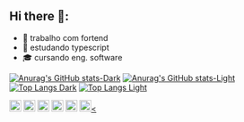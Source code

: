 ## Hi there 👋:
- 🔭 trabalho com fortend
- 🌱 estudando typescript
- 🎓 cursando eng. software
  
[![Anurag's GitHub stats-Dark](https://github-readme-stats.vercel.app/api?username=leocosta06&show_icons=false&theme=dark#gh-dark-mode-only)](https://github.com/leocosta06/github-readme-stats#gh-dark-mode-only)
[![Anurag's GitHub stats-Light](https://github-readme-stats.vercel.app/api?username=leocosta06&show_icons=false&theme=default#gh-light-mode-only)](https://github.com/leocosta06/github-readme-stats#gh-light-mode-only)
[![Top Langs Dark](https://github-readme-stats.vercel.app/api/top-langs/?username=leocosta06&hide_progress=true&theme=dark)](https://github.com/leocosta06/github-readme-stats#gh-dark-mode-only)
[![Top Langs Light](https://github-readme-stats.vercel.app/api/top-langs/?username=leocosta06&hide_progress=true&theme=default)](https://github.com/leocosta06/github-readme-stats#gh-light-mode-only)


<a href="https://www.java.com/" title="Java"><img src="https://github.com/get-icon/geticon/raw/master/icons/java.svg" alt="Java" width="21px" height="21px"></a>
<a href="https://developer.mozilla.org/en-US/docs/Web/JavaScript" title="JavaScript"><img src="https://github.com/get-icon/geticon/raw/master/icons/javascript.svg" alt="JavaScript" width="21px" height="21px"></a>
<a href="https://www.w3.org/TR/html5/" title="HTML5"><img src="https://github.com/get-icon/geticon/raw/master/icons/html-5.svg" alt="HTML5" width="21px" height="21px"></a>
<a href="https://www.w3.org/TR/CSS/" title="CSS3"><img src="https://github.com/get-icon/geticon/raw/master/icons/css-3.svg" alt="CSS3" width="21px" height="21px"></a>
<a href="https://www.typescriptlang.org/" title="Typescript"><img src="https://github.com/get-icon/geticon/raw/master/icons/typescript-icon.svg" alt="Typescript" width="21px" height="21px"></a>
<a href="https://www.python.org/" title="Python"><img src="https://github.com/get-icon/geticon/raw/master/icons/python.svg" alt="Python" width="21px" height="21px"><
